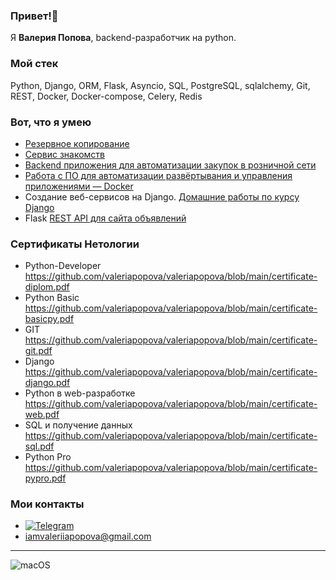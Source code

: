 ### Привет!👋
Я <b>Валерия Попова</b>, backend-разработчик на python.
### Мой стек
Python, Django, ORM, Flask, Asyncio, SQL, PostgreSQL, sqlalchemy, Git, REST, Docker, Docker-compose, Celery, Redis
### Вот, что я умею
- [Резервное копирование](https://github.com/valeriapopova/coursework_apivk)
- [Сервис знакомств](https://github.com/valeriapopova/vkinder)
- [Backend приложения для автоматизации закупок в розничной сети](https://github.com/valeriapopova/final_diplom)
- [Работа с ПО для автоматизации развёртывания и управления приложениями — Docker](https://github.com/valeriapopova/djhw/tree/video/3.2-crud)
- Создание веб-сервисов на Django. [Домашние работы по курсу Django](https://github.com/valeriapopova/djhw)
- Flask [REST API для сайта объявлений](https://github.com/valeriapopova/flask_hw)
### Сертификаты Нетологии
- Python-Developer https://github.com/valeriapopova/valeriapopova/blob/main/certificate-diplom.pdf
- Python Basic https://github.com/valeriapopova/valeriapopova/blob/main/certificate-basicpy.pdf
- GIT https://github.com/valeriapopova/valeriapopova/blob/main/certificate-git.pdf
- Django https://github.com/valeriapopova/valeriapopova/blob/main/certificate-django.pdf
- Python в web-разработке https://github.com/valeriapopova/valeriapopova/blob/main/certificate-web.pdf
- SQL и получение данных https://github.com/valeriapopova/valeriapopova/blob/main/certificate-sql.pdf
- Python Pro https://github.com/valeriapopova/valeriapopova/blob/main/certificate-pypro.pdf
### Мои контакты
- [![Telegram](https://img.shields.io/badge/-Telegram-141130?style=for-the-badge&logo=Telegram)](https://t.me/iamvaleriapopova)
- iamvaleriiapopova@gmail.com

---
![macOS](https://img.shields.io/static/v1?label=macOS&message=user&color=141130&labelColor=ffffff&style=for-the-badge)
